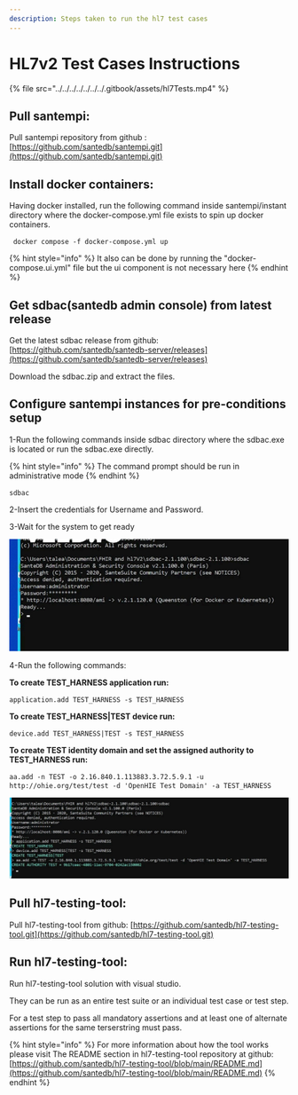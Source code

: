 ```yaml
---
description: Steps taken to run the hl7 test cases
---
```


# HL7v2 Test Cases Instructions

{% file src="../../../../../../../.gitbook/assets/hl7Tests.mp4" %}

## Pull santempi:

Pull santempi repository from github : [https://github.com/santedb/santempi.git](https://github.com/santedb/santempi.git)

## Install docker containers:

Having docker installed, run the following command inside santempi/instant directory where the docker-compose.yml file exists to spin up docker containers.

```
 docker compose -f docker-compose.yml up
```

{% hint style="info" %}
It also can be done by running the "docker-compose.ui.yml" file but the ui component is not necessary here
{% endhint %}



## Get sdbac(santedb admin console) from latest release

Get the latest sdbac release from github: [https://github.com/santedb/santedb-server/releases](https://github.com/santedb/santedb-server/releases)

Download the sdbac.zip and extract the files.&#x20;

## Configure santempi instances for pre-conditions setup

1-Run the following commands inside sdbac directory where the sdbac.exe is located or run the sdbac.exe directly.

{% hint style="info" %}
The command prompt should be run in administrative mode
{% endhint %}

```
sdbac
```

2-Insert the credentials for Username and Password.

3-Wait for the system to get ready

![](../../../../../../../.gitbook/assets/sdbac.jpg)

4-Run the following commands:

**To create TEST\_HARNESS application run:**

```
application.add TEST_HARNESS -s TEST_HARNESS
```

**To create TEST\_HARNESS|TEST device run:**

```
device.add TEST_HARNESS|TEST -s TEST_HARNESS
```

**To create TEST identity domain and set the assigned authority to TEST\_HARNESS run:**

```
aa.add -n TEST -o 2.16.840.1.113883.3.72.5.9.1 -u http://ohie.org/test/test -d 'OpenHIE Test Domain' -a TEST_HARNESS
```

![](<../../../../../../../.gitbook/assets/sdbac (1).jpg>)

## Pull hl7-testing-tool:

Pull hl7-testing-tool from github: [https://github.com/santedb/hl7-testing-tool.git](https://github.com/santedb/hl7-testing-tool.git)

## Run hl7-testing-tool:

Run hl7-testing-tool solution with visual studio.

They can be run as an entire test suite or an individual test case or test step.

For a test step to pass all  mandatory assertions and at least one of alternate assertions for the same terserstring must pass.

{% hint style="info" %}
For more information about how the tool works please visit The README section in hl7-testing-tool repository at github: [https://github.com/santedb/hl7-testing-tool/blob/main/README.md](https://github.com/santedb/hl7-testing-tool/blob/main/README.md)
{% endhint %}

